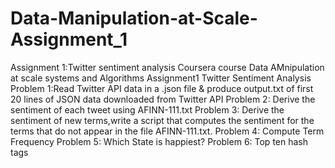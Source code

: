 # Data-Manipulation-at-Scale-Assignment_1
Assignment 1:Twitter sentiment analysis
Coursera course Data AMnipulation at scale systems and Algorithms Assignment1 Twitter Sentiment Analysis    
Problem 1:Read Twitter API data in a .json file & produce output.txt of first 20 lines of JSON data downloaded from Twitter API
Problem 2: Derive the sentiment of each tweet using AFINN-111.txt
Problem 3: Derive the sentiment of new terms,write a script that computes the sentiment for the terms that do not appear in the file AFINN-111.txt.
Problem 4: Compute Term Frequency
Problem 5: Which State is happiest?
Problem 6: Top ten hash tags
